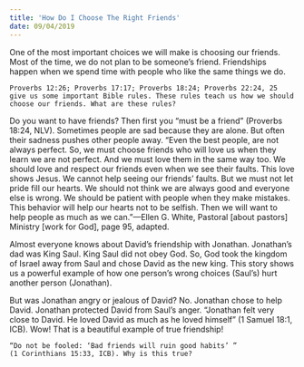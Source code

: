 ```yaml
---
title: 'How Do I Choose The Right Friends'
date: 09/04/2019
---
```


One of the most important choices we will make is choosing our friends. Most of the time, we do not plan to be someone’s friend. Friendships happen when we spend time with people who like the same things we do.

`Proverbs 12:26; Proverbs 17:17; Proverbs 18:24; Proverbs 22:24, 25 give us some important Bible rules. These rules teach us how we should choose our friends. What are these rules?`

Do you want to have friends? Then first you “must be a friend” (Proverbs 18:24, NLV). Sometimes people are sad because they are alone. But often their sadness pushes other people away. “Even the best people, are not always perfect. So, we must choose friends who will love us when they learn we are not perfect. And we must love them in the same way too. We should love and respect our friends even when we see their faults. This love shows Jesus. We cannot help seeing our friends’ faults. But we must not let pride fill our hearts. We should not think we are always good and everyone else is wrong. We should be patient with people when they make mistakes. This behavior will help our hearts not to be selfish. Then we will want to help people as much as we can.”—Ellen G. White, Pastoral [about pastors] Ministry [work for God], page 95, adapted. 

Almost everyone knows about David’s friendship with Jonathan. Jonathan’s dad was King Saul. King Saul did not obey God. So, God took the kingdom of Israel away from Saul and chose David as the new king. This story shows us a powerful example of how one person’s wrong choices (Saul’s) hurt another person (Jonathan).

But was Jonathan angry or jealous of David? No. Jonathan chose to help David. Jonathan protected David from Saul’s anger. “Jonathan felt very close to David. He loved David as much as he loved himself” (1 Samuel 18:1, ICB). Wow! That is a beautiful example of true friendship!

`“Do not be fooled: ‘Bad friends will ruin good habits’ ” (1 Corinthians 15:33, ICB). Why is this true?`